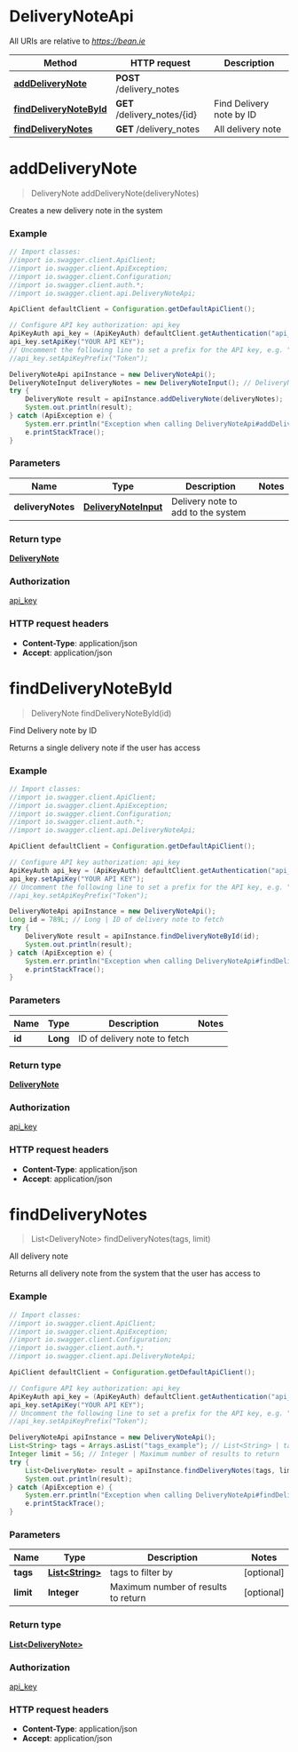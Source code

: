 # DeliveryNoteApi

All URIs are relative to *https://bean.ie*

Method | HTTP request | Description
------------- | ------------- | -------------
[**addDeliveryNote**](DeliveryNoteApi.md#addDeliveryNote) | **POST** /delivery_notes | 
[**findDeliveryNoteById**](DeliveryNoteApi.md#findDeliveryNoteById) | **GET** /delivery_notes/{id} | Find Delivery note by ID
[**findDeliveryNotes**](DeliveryNoteApi.md#findDeliveryNotes) | **GET** /delivery_notes | All delivery note


<a name="addDeliveryNote"></a>
# **addDeliveryNote**
> DeliveryNote addDeliveryNote(deliveryNotes)



Creates a new delivery note in the system

### Example
```java
// Import classes:
//import io.swagger.client.ApiClient;
//import io.swagger.client.ApiException;
//import io.swagger.client.Configuration;
//import io.swagger.client.auth.*;
//import io.swagger.client.api.DeliveryNoteApi;

ApiClient defaultClient = Configuration.getDefaultApiClient();

// Configure API key authorization: api_key
ApiKeyAuth api_key = (ApiKeyAuth) defaultClient.getAuthentication("api_key");
api_key.setApiKey("YOUR API KEY");
// Uncomment the following line to set a prefix for the API key, e.g. "Token" (defaults to null)
//api_key.setApiKeyPrefix("Token");

DeliveryNoteApi apiInstance = new DeliveryNoteApi();
DeliveryNoteInput deliveryNotes = new DeliveryNoteInput(); // DeliveryNoteInput | Delivery note to add to the system
try {
    DeliveryNote result = apiInstance.addDeliveryNote(deliveryNotes);
    System.out.println(result);
} catch (ApiException e) {
    System.err.println("Exception when calling DeliveryNoteApi#addDeliveryNote");
    e.printStackTrace();
}
```

### Parameters

Name | Type | Description  | Notes
------------- | ------------- | ------------- | -------------
 **deliveryNotes** | [**DeliveryNoteInput**](DeliveryNoteInput.md)| Delivery note to add to the system |

### Return type

[**DeliveryNote**](DeliveryNote.md)

### Authorization

[api_key](../README.md#api_key)

### HTTP request headers

 - **Content-Type**: application/json
 - **Accept**: application/json

<a name="findDeliveryNoteById"></a>
# **findDeliveryNoteById**
> DeliveryNote findDeliveryNoteById(id)

Find Delivery note by ID

Returns a single delivery note if the user has access

### Example
```java
// Import classes:
//import io.swagger.client.ApiClient;
//import io.swagger.client.ApiException;
//import io.swagger.client.Configuration;
//import io.swagger.client.auth.*;
//import io.swagger.client.api.DeliveryNoteApi;

ApiClient defaultClient = Configuration.getDefaultApiClient();

// Configure API key authorization: api_key
ApiKeyAuth api_key = (ApiKeyAuth) defaultClient.getAuthentication("api_key");
api_key.setApiKey("YOUR API KEY");
// Uncomment the following line to set a prefix for the API key, e.g. "Token" (defaults to null)
//api_key.setApiKeyPrefix("Token");

DeliveryNoteApi apiInstance = new DeliveryNoteApi();
Long id = 789L; // Long | ID of delivery note to fetch
try {
    DeliveryNote result = apiInstance.findDeliveryNoteById(id);
    System.out.println(result);
} catch (ApiException e) {
    System.err.println("Exception when calling DeliveryNoteApi#findDeliveryNoteById");
    e.printStackTrace();
}
```

### Parameters

Name | Type | Description  | Notes
------------- | ------------- | ------------- | -------------
 **id** | **Long**| ID of delivery note to fetch |

### Return type

[**DeliveryNote**](DeliveryNote.md)

### Authorization

[api_key](../README.md#api_key)

### HTTP request headers

 - **Content-Type**: application/json
 - **Accept**: application/json

<a name="findDeliveryNotes"></a>
# **findDeliveryNotes**
> List&lt;DeliveryNote&gt; findDeliveryNotes(tags, limit)

All delivery note

Returns all delivery note from the system that the user has access to

### Example
```java
// Import classes:
//import io.swagger.client.ApiClient;
//import io.swagger.client.ApiException;
//import io.swagger.client.Configuration;
//import io.swagger.client.auth.*;
//import io.swagger.client.api.DeliveryNoteApi;

ApiClient defaultClient = Configuration.getDefaultApiClient();

// Configure API key authorization: api_key
ApiKeyAuth api_key = (ApiKeyAuth) defaultClient.getAuthentication("api_key");
api_key.setApiKey("YOUR API KEY");
// Uncomment the following line to set a prefix for the API key, e.g. "Token" (defaults to null)
//api_key.setApiKeyPrefix("Token");

DeliveryNoteApi apiInstance = new DeliveryNoteApi();
List<String> tags = Arrays.asList("tags_example"); // List<String> | tags to filter by
Integer limit = 56; // Integer | Maximum number of results to return
try {
    List<DeliveryNote> result = apiInstance.findDeliveryNotes(tags, limit);
    System.out.println(result);
} catch (ApiException e) {
    System.err.println("Exception when calling DeliveryNoteApi#findDeliveryNotes");
    e.printStackTrace();
}
```

### Parameters

Name | Type | Description  | Notes
------------- | ------------- | ------------- | -------------
 **tags** | [**List&lt;String&gt;**](String.md)| tags to filter by | [optional]
 **limit** | **Integer**| Maximum number of results to return | [optional]

### Return type

[**List&lt;DeliveryNote&gt;**](DeliveryNote.md)

### Authorization

[api_key](../README.md#api_key)

### HTTP request headers

 - **Content-Type**: application/json
 - **Accept**: application/json

